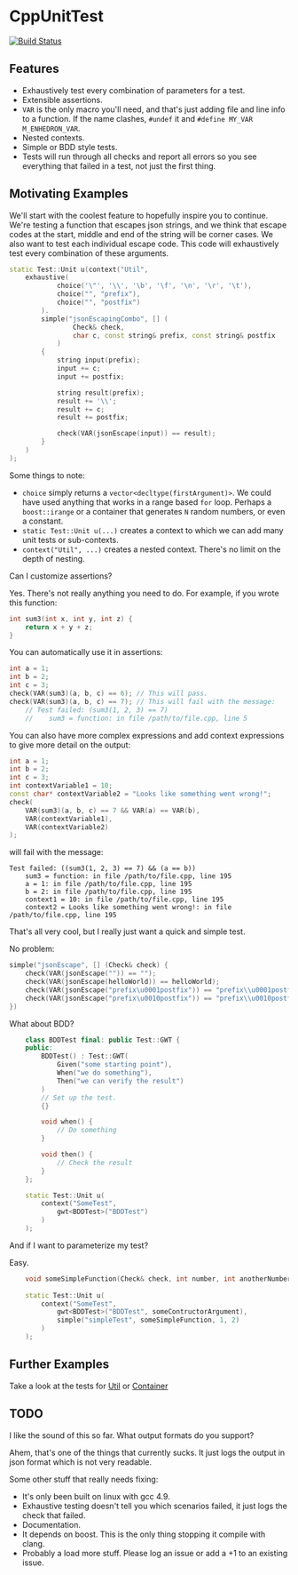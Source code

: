 # CppUnitTest

[![Build Status](https://travis-ci.org/simon-bourne/CppUnitTest.png)](https://travis-ci.org/simon-bourne/CppUnitTest)

## Features

- Exhaustively test every combination of parameters for a test. 
- Extensible assertions.
- `VAR` is the only macro you'll need, and that's just adding file and line info to a function. If the name clashes,
`#undef` it and `#define MY_VAR M_ENHEDRON_VAR`.
- Nested contexts.
- Simple or BDD style tests.
- Tests will run through all checks and report all errors so you see everything that failed in a test, not just the
first thing.

## Motivating Examples

We'll start with the coolest feature to hopefully inspire you to continue.
We're testing a function that escapes json strings, and we think that escape codes at the start, middle and end of
the string will be corner cases. We also want to test each individual escape code. This code will exhaustively
test every combination of these arguments.

```C++
static Test::Unit u(context("Util",
    exhaustive(
            choice('\"', '\\', '\b', '\f', '\n', '\r', '\t'),
            choice("", "prefix"),
            choice("", "postfix")
        ).
        simple("jsonEscapingCombo", [] (
                Check& check,
                char c, const string& prefix, const string& postfix
            )
        {
            string input(prefix);
            input += c;
            input += postfix;

            string result(prefix);
            result += '\\';
            result += c;
            result += postfix;

            check(VAR(jsonEscape(input)) == result);
        }
    )
);
```

Some things to note:

- `choice` simply returns a `vector<decltype(firstArgument)>`. We could have used anything that works in a range based
`for` loop. Perhaps a `boost::irange` or a container that generates `N` random numbers, or even a constant.
- `static Test::Unit u(...)` creates a context to which we can add many unit tests or sub-contexts.
- `context("Util", ...)` creates a nested context. There's no limit on the depth of nesting.

Can I customize assertions?

Yes. There's not really anything you need to do. For example, if you wrote this function:

```C++
int sum3(int x, int y, int z) {
    return x + y + z;
}
```

You can automatically use it in assertions:

```C++
int a = 1;
int b = 2;
int c = 3;
check(VAR(sum3)(a, b, c) == 6); // This will pass.
check(VAR(sum3)(a, b, c) == 7); // This will fail with the message:
    // Test failed: (sum3(1, 2, 3) == 7)
    //    sum3 = function: in file /path/to/file.cpp, line 5
```

You can also have more complex expressions and add context expressions to give more detail on the output:

```C++
int a = 1;
int b = 2;
int c = 3;
int contextVariable1 = 10;
const char* contextVariable2 = "Looks like something went wrong!";
check(
    VAR(sum3)(a, b, c) == 7 && VAR(a) == VAR(b),
    VAR(contextVariable1),
    VAR(contextVariable2)
);
```

will fail with the message:
```
Test failed: ((sum3(1, 2, 3) == 7) && (a == b))
    sum3 = function: in file /path/to/file.cpp, line 195
    a = 1: in file /path/to/file.cpp, line 195
    b = 2: in file /path/to/file.cpp, line 195
    context1 = 10: in file /path/to/file.cpp, line 195
    context2 = Looks like something went wrong!: in file /path/to/file.cpp, line 195
```

That's all very cool, but I really just want a quick and simple test.

No problem:

```C++
simple("jsonEscape", [] (Check& check) {
    check(VAR(jsonEscape("")) == "");
    check(VAR(jsonEscape(helloWorld)) == helloWorld);
    check(VAR(jsonEscape("prefix\u0001postfix")) == "prefix\\u0001postfix");
    check(VAR(jsonEscape("prefix\u0010postfix")) == "prefix\\u0010postfix");
})
```

What about BDD?

```C++
    class BDDTest final: public Test::GWT {
    public:
        BDDTest() : Test::GWT(
            Given("some starting point"),
            When("we do something"),
            Then("we can verify the result")
        )
        // Set up the test.
        {}

        void when() {
            // Do something
        }

        void then() {
            // Check the result
        }
    };

    static Test::Unit u(
        context("SomeTest",
            gwt<BDDTest>("BDDTest")
        )
    );
```

And if I want to parameterize my test?

Easy.

```C++
    void someSimpleFunction(Check& check, int number, int anotherNumber);
    
    static Test::Unit u(
        context("SomeTest",
            gwt<BDDTest>("BDDTest", someContructorArgument),
            simple("simpleTest", someSimpleFunction, 1, 2)
        )
    );
```

## Further Examples

Take a look at the tests for [Util](test/src/TestUtil.cpp) or [Container](test/src/TestContainer.cpp) 

## TODO

I like the sound of this so far. What output formats do you support?

Ahem, that's one of the things that currently sucks. It just logs the output in json format which is not very readable.

Some other stuff that really needs fixing:

- It's only been built on linux with gcc 4.9.
- Exhaustive testing doesn't tell you which scenarios failed, it just logs the check that failed.
- Documentation.
- It depends on boost. This is the only thing stopping it compile with clang.
- Probably a load more stuff. Please log an issue or add a +1 to an existing issue.
